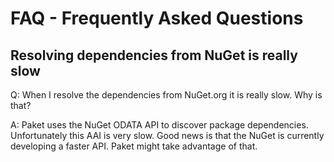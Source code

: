 FAQ - Frequently Asked Questions
================================

Resolving dependencies from NuGet is really slow
------------------------------------------------

Q: When I resolve the dependencies from NuGet.org it is really slow. Why is that?

A: Paket uses the NuGet ODATA API to discover package dependencies. Unfortunately this AAI is very slow. 
Good news is that the NuGet is currently developing a faster API. Paket might take advantage of that.